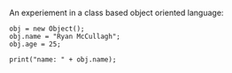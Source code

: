 An experiement in a class based object oriented language:

```
obj = new Object();
obj.name = "Ryan McCullagh";
obj.age = 25;

print("name: " + obj.name);
```
